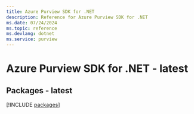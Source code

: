 ```yaml
---
title: Azure Purview SDK for .NET
description: Reference for Azure Purview SDK for .NET
ms.date: 07/24/2024
ms.topic: reference
ms.devlang: dotnet
ms.service: purview
---
```

# Azure Purview SDK for .NET - latest
## Packages - latest
[!INCLUDE [packages](purview-index.md)]